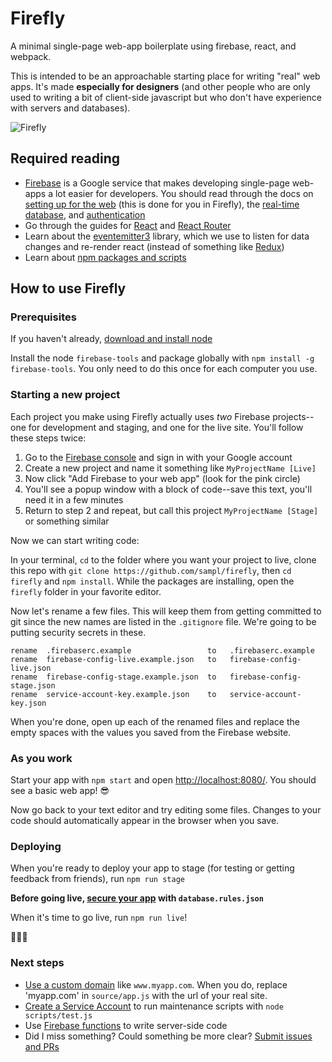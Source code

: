# Firefly

A minimal single-page web-app boilerplate using firebase, react, and webpack.

This is intended to be an approachable starting place for writing "real" web apps. It's made **especially for designers** (and other people who are only used to writing a bit of client-side javascript but who don't have experience with servers and databases).

![Firefly](https://media.giphy.com/media/4BFo8uGv7NWeI/giphy.gif "Firefly")

## Required reading

 - [Firebase](firebase.google.com) is a Google service that makes developing single-page web-apps a lot easier for developers. You should read through the docs on [setting up for the web](https://firebase.google.com/docs/web/setup) (this is done for you in Firefly), the [real-time database](https://firebase.google.com/docs/database/web/start), and [authentication](https://firebase.google.com/docs/auth/web/start)
- Go through the guides for [React](https://facebook.github.io/react/docs/hello-world.html) and [React Router](https://reacttraining.com/react-router/web/guides)
- Learn about the [eventemitter3](https://github.com/primus/eventemitter3) library, which we use to listen for data changes and re-render react (instead of something like [Redux](https://egghead.io/courses/getting-started-with-redux))
- Learn about [npm packages and scripts](https://nodesource.com/blog/an-absolute-beginners-guide-to-using-npm/)

## How to use Firefly

### Prerequisites

If you haven't already, [download and install node](https://nodejs.org/en/download/)

Install the node `firebase-tools` and package globally with `npm install -g firebase-tools`. You only need to do this once for each computer you use.

### Starting a new project

Each project you make using Firefly actually uses _two_ Firebase projects--one for development and staging, and one for the live site. You'll follow these steps twice:

 1. Go to the [Firebase console](console.firebase.google.com) and sign in with your Google account
 2. Create a new project and name it something like `MyProjectName [Live]`
 3. Now click "Add Firebase to your web app" (look for the pink circle)
 4. You'll see a popup window with a block of code--save this text, you'll need it in a few minutes
 5. Return to step 2 and repeat, but call this project `MyProjectName [Stage]` or something similar

Now we can start writing code:

In your terminal, `cd` to the folder where you want your project to live, clone this repo with `git clone https://github.com/sampl/firefly`, then `cd firefly` and `npm install`. While the packages are installing, open the `firefly` folder in your favorite editor.

Now let's rename a few files. This will keep them from getting committed to git since the new names are listed in the `.gitignore` file. We're going to be putting security secrets in these.

```
rename  .firebaserc.example                 to   .firebaserc.example
rename  firebase-config-live.example.json   to   firebase-config-live.json
rename  firebase-config-stage.example.json  to   firebase-config-stage.json
rename  service-account-key.example.json    to   service-account-key.json
```

When you're done, open up each of the renamed files and replace the empty spaces with the values you saved from the Firebase website.

### As you work

Start your app with `npm start` and open [http://localhost:8080/](http://localhost:8080/). You should see a basic web app! 😎

Now go back to your text editor and try editing some files. Changes to your code should automatically appear in the browser when you save.

### Deploying

When you're ready to deploy your app to stage (for testing or getting feedback from friends), run `npm run stage`

**Before going live, [secure your app](https://firebase.google.com/docs/database/security/) with `database.rules.json`**

When it's time to go live, run `npm run live`!

🎉🎉🎉

### Next steps

- [Use a custom domain](https://firebase.google.com/docs/hosting/custom-domain) like `www.myapp.com`. When you do, replace 'myapp.com' in `source/app.js` with the url of your real site.
- [Create a Service Account](https://firebase.google.com/docs/admin/setup#add_firebase_to_your_app) to run maintenance scripts with `node scripts/test.js`
- Use [Firebase functions](https://firebase.google.com/docs/functions/) to write server-side code
- Did I miss something? Could something be more clear? [Submit issues and PRs](https://github.com/sampl/firefly/issues)
